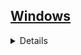 ## <a href="https://github.com/Hidekithiago/Automacao/blob/master/README.md">Windows</a> <br>
<details>
<details><summary><b>Execute Program</b></summary>
  
####  NuGet
  > 
  
####  import
  > 
  
####  Code  
  > System.Diagnostics.Process.Start("PathToExe.exe");
  
</details>
<details><summary><b>Execute Program and Wait answer</b></summary>
  
####  NuGet
  > 
  
####  import
  > 
  
####  Code  
  > Process p = new Process(); 
 ><br>p.StartInfo.UseShellExecute = false;
 ><br>p.StartInfo.RedirectStandardOutput = true;
 ><br>p.StartInfo.Arguments = "/c echo Foo && echo Bar";
 ><br>p.StartInfo.FileName = "YOURBATCHFILE.bat";
 ><br>p.Start(); 
 ><br>string output = p.StandardOutput.ReadToEnd();
 ><br>p.WaitForExit();
  
</details>

<details><summary><b>Taskkill</b></summary>
  
####  NuGet
  > 
  
####  import
  > using System.Diagnostics;
  
####  Code  
  > Process.Start("taskkill", "/F /IM [taskname].exe");
  
</details>

</details>
